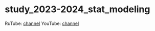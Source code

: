 # study_2023-2024_stat_modeling

RuTube: [channel](https://rutube.ru/channel/32343640/)
YouTube: [channel](https://www.youtube.com/@varyuna_man)
